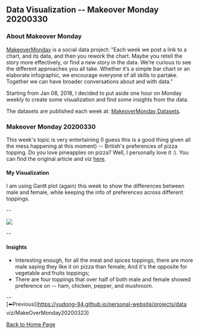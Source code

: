 <head>
  <!-- Global site tag (gtag.js) - Google Analytics -->
<script async src="https://www.googletagmanager.com/gtag/js?id=UA-112502179-1"></script>
<script>
  window.dataLayer = window.dataLayer || [];
  function gtag(){dataLayer.push(arguments);}
  gtag('js', new Date());

  gtag('config', 'UA-112502179-1');
</script>
</head>


## Data Visualization -- Makeover Monday 20200330

### About Makeover Monday

[MakeoverMonday](http://www.makeovermonday.co.uk/) is a social data project:
"Each week we post a link to a chart, and its data, and then you rework the chart.
Maybe you retell the story more effectively, or find a new story in the data.
We’re curious to see the different approaches you all take. Whether it’s a simple bar chart or an elaborate infographic, we encourage everyone of all skills to partake.
Together we can have broader conversations about and with data."

Starting from Jan 08, 2018, I decided to put aside one hour on Monday weekly to create some visualization and find some insights from the data.

The datasets are published each week at: [MakeoverMonday Datasets](http://www.makeovermonday.co.uk/data/).

### Makeover Monday 20200330

This week's topic is very entertaining (I guess this is a good thing given all the mess happening at this moment) -- British's preferences of pizza topping. Do you love pineapples on pizza? Well, I personally love it :). You can find the original article and viz [here](https://yougov.co.uk/topics/politics/articles-reports/2017/03/06/does-pineapple-belong-pizza).   

#### My Visualization

I am using Gantt plot (again) this week to show the differences between male and female, while keeping the info of preferences across different toppings.  

--  

<div class='tableauPlaceholder' id='viz1585623385720' style='position: relative'>
<noscript><a href='#'>
  <img alt=' ' src='https:&#47;&#47;public.tableau.com&#47;static&#47;images&#47;Ma&#47;MakeOverMonday2020330UKPizzaToppingPreference&#47;PizzaToppings&#47;1_rss.png' style='border: none' />
</a></noscript>
<object class='tableauViz'  style='display:none;'>
  <param name='host_url' value='https%3A%2F%2Fpublic.tableau.com%2F' />
  <param name='embed_code_version' value='3' />
  <param name='site_root' value='' />
  <param name='name' value='MakeOverMonday2020330UKPizzaToppingPreference&#47;PizzaToppings' />
  <param name='tabs' value='no' />
  <param name='toolbar' value='yes' />
  <param name='static_image' value='https:&#47;&#47;public.tableau.com&#47;static&#47;images&#47;Ma&#47;MakeOverMonday2020330UKPizzaToppingPreference&#47;PizzaToppings&#47;1.png' />
  <param name='animate_transition' value='yes' />
  <param name='display_static_image' value='yes' />
  <param name='display_spinner' value='yes' />
  <param name='display_overlay' value='yes' />
  <param name='display_count' value='yes' />
</object></div>            
<script type='text/javascript'>          
  var divElement = document.getElementById('viz1585623385720');    
  var vizElement = divElement.getElementsByTagName('object')[0];        
  if ( divElement.offsetWidth > 800 ) { vizElement.style.width='800px';vizElement.style.height='827px';} else if ( divElement.offsetWidth > 500 ) { vizElement.style.width='800px';vizElement.style.height='827px';} else { vizElement.style.width='100%';vizElement.style.height='727px';}                  
  var scriptElement = document.createElement('script');      
  scriptElement.src = 'https://public.tableau.com/javascripts/api/viz_v1.js';         
  vizElement.parentNode.insertBefore(scriptElement, vizElement);             
</script>
  
  
--  

#### Insights
* Interesting enough, for all the meat and spices toppings, there are more male saying they like it on pizza than female; And it's the opposite for vegetable and fruits toppings;  
* There are four toppings that over half of both male and female showed preference on -- ham, chicken, pepper, and mushroom.  

--  
[⬅️Previous](https://yudong-94.github.io/personal-website/projects/data viz/MakeOverMonday20200323)
  
[Back to Home Page](https://yudong-94.github.io/personal-website/)
